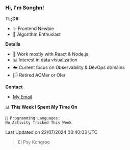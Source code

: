 ### Hi, I'm Songhn!

**TL;DR**

- ✨ Frontend Newbie
- 🎈 Algorithm Enthusiast

**Details**

- 🎯 Work mostly with React & Node.js
- 📊 Interest in data visualization
- ☁️ Current focus on Observability & DevOps domains
- 🏳️ Retired ACMer or OIer

**Contact**
- [My Email](mailto:songhn233@gmail.com)

<!--START_SECTION:waka-->
📊 **This Week I Spent My Time On** 

```text
💬 Programming Languages: 
No Activity Tracked This Week
```


 Last Updated on 22/07/2024 03:40:03 UTC
<!--END_SECTION:waka-->

> El Psy Kongroo
